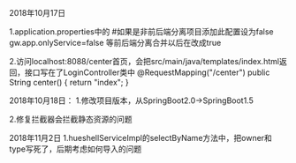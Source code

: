 2018年10月17日

1.application.properties中的
#如果是非前后端分离项目添加此配置设为false
gw.app.onlyService=false
等前后端分离合并以后在改成true

2.访问localhost:8088/center首页，会把src/main/java/templates/index.html返回，接口写在了LoginController类中
    @RequestMapping("/center")
    public String center() {
        return "index";
    }


2018年10月18日：
1.修改项目版本，从SpringBoot2.0->SpringBoot1.5

2.修复拦截器会拦截静态资源的问题


2018年11月2日
1.hueshellServiceImpl的selectByName方法中，把owner和type写死了，后期考虑如何导入的问题